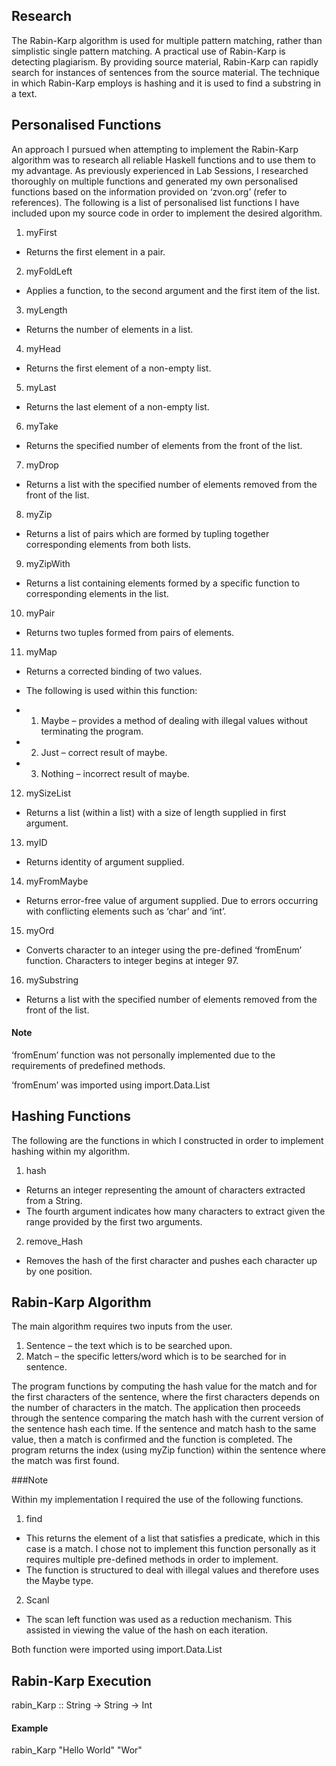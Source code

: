 ## Research

The Rabin-Karp algorithm is used for multiple pattern matching, rather than simplistic single pattern matching. A practical use of Rabin-Karp is detecting plagiarism. By providing source material, Rabin-Karp can rapidly search for instances of sentences from the source material. The technique in which Rabin-Karp employs is hashing and it is used to find a substring in a text. 

## Personalised Functions

An approach I pursued when attempting to implement the Rabin-Karp algorithm was to research all reliable Haskell functions and to use them to my advantage. As previously experienced in Lab Sessions, I researched thoroughly on multiple functions and generated my own personalised functions based on the information provided on ‘zvon.org’ (refer to references).
The following is a list of personalised list functions I have included upon my source code in order to implement the desired algorithm.

1. myFirst
 * Returns the first element in a pair.

2. myFoldLeft
 * Applies a function, to the second argument and the first item of the list. 

3. myLength
 * Returns the number of elements in a list.

4. myHead
 * Returns the first element of a non-empty list.

5. myLast
 * Returns the last element of a non-empty list.

6. myTake 
 * Returns the specified number of elements from the front of the list.

7. myDrop
 * Returns a list with the specified number of elements removed from the front of the list.

8. myZip
 * Returns a list of pairs which are formed by tupling together corresponding elements from both lists.

9. myZipWith
 * Returns a list containing elements formed by a specific function to corresponding elements in the list.

10. myPair
 * Returns two tuples formed from pairs of elements.

11. myMap
 * Returns a corrected binding of two values.

 * The following is used within this function:
 * 1. Maybe – provides a method of dealing with illegal values without terminating the program.
 * 2. Just – correct result of maybe.
 * 3. Nothing – incorrect result of maybe. 

12. mySizeList
* Returns a list (within a list) with a size of length supplied in first argument.

13. myID
 * Returns identity of argument supplied.

14. myFromMaybe
 * Returns error-free value of argument supplied. Due to errors occurring with conflicting elements such as ‘char’ and ‘int’.

15. myOrd
 * Converts character to an integer using the pre-defined ‘fromEnum’ function. Characters to integer begins at integer 97.

16. mySubstring 
 * Returns a list with the specified number of elements removed from the front of the list.


#### Note
‘fromEnum’ function was not personally implemented due to the requirements of predefined methods.

‘fromEnum’ was imported using import.Data.List


## Hashing Functions

The following are the functions in which I constructed in order to implement hashing within my algorithm.

1. hash
 * Returns an integer representing the amount of characters extracted from a String.
 * The fourth argument indicates how many characters to extract given the range provided by the first two arguments.

2. remove_Hash
 * Removes the hash of the first character and pushes each character up by one position.


## Rabin-Karp Algorithm

The main algorithm requires two inputs from the user.

 1. Sentence – the text which is to be searched upon.
 2. Match – the specific letters/word which is to be searched for in sentence.

The program functions by computing the hash value for the match and for the first characters of the sentence, where the first characters depends on the number of characters in the match.
The application then proceeds through the sentence comparing the match hash with the current version of the sentence hash each time. If the sentence and match hash to the same value, then a match is confirmed and the function is completed.
The program returns the index (using myZip function) within the sentence where the match was first found.


###Note

Within my implementation I required the use of the following functions.

1. find
 * This returns the element of a list that satisfies a predicate, which in this case is a match. I chose not to implement this function personally as it requires multiple pre-defined methods in order to implement. 
 * The function is structured to deal with illegal values and therefore uses the Maybe type. 

2. Scanl
 * The scan left function was used as a reduction mechanism. This assisted in viewing the value of the hash on each iteration.

Both function were imported using import.Data.List


## Rabin-Karp Execution

rabin_Karp :: String -> String -> Int

#### Example

rabin_Karp  "Hello World" "Wor"
